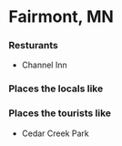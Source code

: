 # Fairmont, MN

### Resturants
* Channel Inn
### Places the locals like

### Places the tourists like
* Cedar Creek Park
